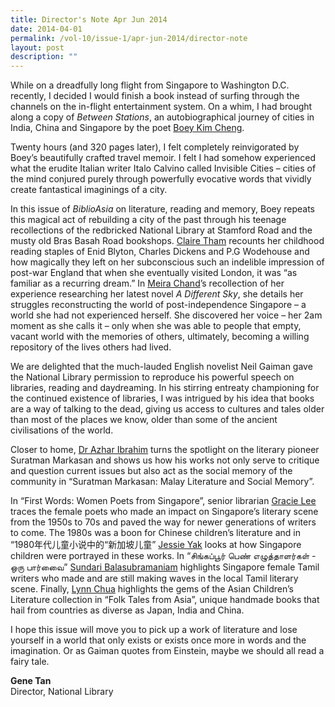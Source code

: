 ```yaml
---
title: Director's Note Apr Jun 2014
date: 2014-04-01
permalink: /vol-10/issue-1/apr-jun-2014/director-note
layout: post
description: ""
---
```



While on a dreadfully long flight from Singapore to Washington D.C. recently, I decided I would finish a book instead of surfing through the channels on the in-flight entertainment system. On a whim, I had brought along a copy of <i>Between Stations</i>, an autobiographical journey of cities in India, China and Singapore by the poet [Boey Kim Cheng](/vol-10/issue-1/apr-jun-2014/library-memory).

Twenty hours (and 320 pages later), I felt completely reinvigorated by Boey’s beautifully crafted travel memoir. I felt I had somehow experienced what the erudite Italian writer Italo Calvino called Invisible Cities – cities of the mind conjured purely through powerfully evocative words that vividly create fantastical imaginings of a city. 

In this issue of <i>BiblioAsia</i> on literature, reading and memory, Boey repeats this magical act of rebuilding a city of the past through his teenage recollections of the redbricked National Library at Stamford Road and the musty old Bras Basah Road bookshops. [Claire Tham](/vol-10/issue-1/apr-jun-2014/reading-memory) recounts her childhood reading staples of Enid Blyton, Charles Dickens and P.G Wodehouse and how magically they left on her subconscious such an indelible impression of post-war England that when she eventually visited London, it was “as familiar as a recurring dream.” In [Meira Chand](/vol-10/issue-1/apr-jun-2014/journey-memory)’s recollection of her experience researching her latest novel <i>A Different Sky</i>, she details her struggles reconstructing the world of post-independence Singapore – a world she had not experienced herself. She discovered her voice – her 2am moment as she calls it – only when she was able to people that empty, vacant world with the memories of others, ultimately, becoming a willing repository of the lives others had lived.

We are delighted that the much-lauded English novelist Neil Gaiman gave the National Library permission to reproduce his powerful speech on libraries, reading and daydreaming. In his stirring entreaty championing for the continued existence of libraries, I was intrigued by his idea that books are a way of talking to the dead, giving us access to cultures and tales older than most of the places we know, older than some of the ancient civilisations of the world.

Closer to home, [Dr Azhar Ibrahim]() turns the spotlight on the literary pioneer Suratman Markasan and shows us how his works not only serve to critique and question current issues but also act as the social memory of the community in “Suratman Markasan: Malay Literature and Social Memory”.

In “First Words: Women Poets from Singapore”, senior librarian [Gracie Lee](/vol-10/issue-1/apr-jun-2014/first-women-poets) traces the female poets who made an impact on Singapore’s literary scene from the 1950s to 70s and paved the way for newer generations of writers to come. The 1980s was a boon for Chinese children’s literature and in “1980年代儿童小说中的“新加坡儿童” [Jessie Yak](/vol-10/issue-1/apr-jun-2014/sg-children) looks at how Singapore children were portrayed in these works. In “சிங்கப்பூர் பெண் எழுத்தாளர்கள்  - ஒரு பார்வைை” [Sundari Balasubramaniam](/vol-10/issue-1/apr-jun-2014/tamil-article) highlights Singapore female Tamil writers who made and are still making waves in the local Tamil literary scene. Finally, [Lynn Chua](/vol-10/issue-1/apr-jun-2014/folk-tales) highlights the gems of the Asian Children’s Literature collection in “Folk Tales from Asia”, unique handmade books that hail from countries as diverse as Japan, India and China.

I hope this issue will move you to pick up a work of literature and lose yourself in a world that only exists or exists once more in words and the imagination. Or as Gaiman quotes from Einstein, maybe we should all read a fairy tale.

<b>Gene Tan</b><br>Director, National Library